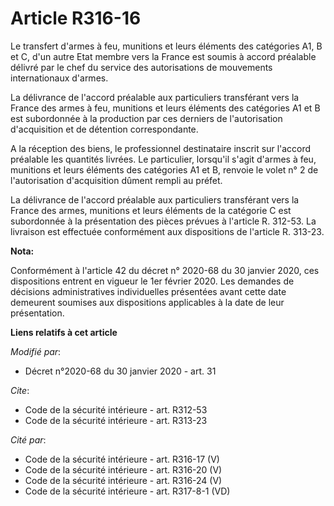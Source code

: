 # Article R316-16

Le transfert d'armes à feu, munitions et leurs éléments des catégories A1, B et C, d'un autre Etat membre vers la France est
soumis à accord préalable délivré par le chef du service des autorisations de mouvements internationaux d'armes.

La délivrance de l'accord préalable aux particuliers transférant vers la France des armes à feu, munitions et leurs éléments
des catégories A1 et B est subordonnée à la production par ces derniers de l'autorisation d'acquisition et de détention
correspondante.

A la réception des biens, le professionnel destinataire inscrit sur l'accord préalable les quantités livrées. Le particulier,
lorsqu'il s'agit d'armes à feu, munitions et leurs éléments des catégories A1 et B, renvoie le volet n° 2 de l'autorisation
d'acquisition dûment rempli au préfet.

La délivrance de l'accord préalable aux particuliers transférant vers la France des armes, munitions et leurs éléments de la
catégorie C est subordonnée à la présentation des pièces prévues à l'article R. 312-53. La livraison est effectuée
conformément aux dispositions de l'article R. 313-23.

**Nota:**

Conformément à l'article 42 du décret n° 2020-68 du 30 janvier 2020, ces dispositions entrent en vigueur le 1er février 2020.
Les demandes de décisions administratives individuelles présentées avant cette date demeurent soumises aux dispositions
applicables à la date de leur présentation.

**Liens relatifs à cet article**

_Modifié par_:

  - Décret n°2020-68 du 30 janvier 2020 - art. 31

_Cite_:

  - Code de la sécurité intérieure - art. R312-53
  - Code de la sécurité intérieure - art. R313-23

_Cité par_:

  - Code de la sécurité intérieure - art. R316-17 (V)
  - Code de la sécurité intérieure - art. R316-20 (V)
  - Code de la sécurité intérieure - art. R316-24 (V)
  - Code de la sécurité intérieure - art. R317-8-1 (VD)
